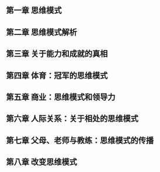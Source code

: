 ## 第一章 思维模式

## 第二章 思维模式解析

## 第三章 关于能力和成就的真相

## 第四章 体育：冠军的思维模式

## 第五章 商业：思维模式和领导力

## 第六章 人际关系：关于相处的思维模式

## 第七章 父母、老师与教练：思维模式的传播

## 第八章 改变思维模式

